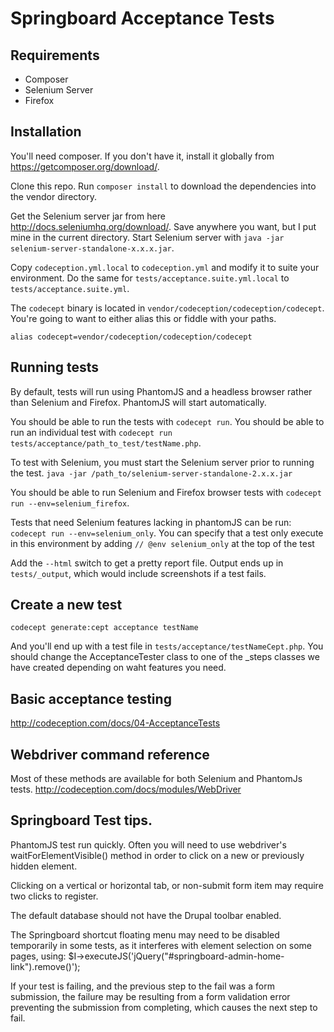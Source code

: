 # Springboard Acceptance Tests

## Requirements

 - Composer
 - Selenium Server
 - Firefox

## Installation

You'll need composer.  If you don't have it, install it globally from https://getcomposer.org/download/.

Clone this repo.  Run `composer install` to download the dependencies into the vendor directory.

Get the Selenium server jar from here http://docs.seleniumhq.org/download/.  Save anywhere you want, but I put mine in the current directory.  Start Selenium server with `java -jar selenium-server-standalone-x.x.x.jar`.

Copy `codeception.yml.local` to `codeception.yml` and modify it to suite your environment. Do the same for `tests/acceptance.suite.yml.local` to `tests/acceptance.suite.yml`.

The `codecept` binary is located in `vendor/codeception/codeception/codecept`.  You're going to want to either alias this or fiddle with your paths.

````
alias codecept=vendor/codeception/codeception/codecept
````

## Running tests

By default, tests will run using PhantomJS and a headless browser rather than Selenium and Firefox. PhantomJS will start automatically.

You should be able to run the tests with `codecept run`.
You should be able to run an individual test with `codecept run tests/acceptance/path_to_test/testName.php`.

To test with Selenium, you must start the Selenium server prior to running the test.
`java -jar /path_to/selenium-server-standalone-2.x.x.jar`

You should be able to run Selenium and Firefox browser tests with `codecept run --env=selenium_firefox`.

Tests that need Selenium features lacking in phantomJS can be run:
`codecept run --env=selenium_only`.
You can specify that a test only execute in this environment by adding `// @env selenium_only` at the top of the test

Add the `--html` switch to get a pretty report file.  Output ends up in `tests/_output`, which would include screenshots if a test fails.

## Create a new test

````
codecept generate:cept acceptance testName
````

And you'll end up with a test file in `tests/acceptance/testNameCept.php`. You should change the AcceptanceTester class to one of the _steps classes we have created depending on waht features you need.

## Basic acceptance testing

http://codeception.com/docs/04-AcceptanceTests

## Webdriver command reference
Most of these methods are available for both Selenium and PhantomJs tests.
http://codeception.com/docs/modules/WebDriver

## Springboard Test tips.
PhantomJS test run quickly. Often you will need to use webdriver's waitForElementVisible() method in order to click on a new or previously hidden element.

Clicking on a vertical or horizontal tab, or non-submit form item may require two clicks to register.

The default database should not have the  Drupal toolbar enabled.

The Springboard shortcut floating menu may need to be disabled temporarily in some tests,  as it interferes with element selection on some pages, using: $I->executeJS('jQuery("#springboard-admin-home-link").remove()');

If your test is failing, and the previous step to the fail was a form submission, the failure may be resulting from a form validation error preventing the submission from completing, which causes the next step to fail.


